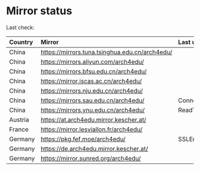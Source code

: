 <script src="./time.js"></script>
# Mirror status
Last check: <script type="text/javascript">localize(1687883183.7156491);</script>

|Country|Mirror|Last update|
|:------|:-----|:----------|
|China|https://mirrors.tuna.tsinghua.edu.cn/arch4edu/|<script type="text/javascript">localize(1687847732);</script>|
|China|https://mirrors.aliyun.com/arch4edu/|<script type="text/javascript">localize(1687761394);</script>|
|China|https://mirrors.bfsu.edu.cn/arch4edu/|<script type="text/javascript">localize(1687847732);</script>|
|China|https://mirror.iscas.ac.cn/arch4edu/|<script type="text/javascript">localize(1687847732);</script>|
|China|https://mirrors.nju.edu.cn/arch4edu/|<script type="text/javascript">localize(1687761394);</script>|
|China|https://mirrors.sau.edu.cn/arch4edu/|ConnectionError|
|China|https://mirrors.ynu.edu.cn/arch4edu/|ReadTimeout|
|Austria|https://at.arch4edu.mirror.kescher.at/|<script type="text/javascript">localize(1687847732);</script>|
|France|https://mirror.lesviallon.fr/arch4edu/|<script type="text/javascript">localize(1687847732);</script>|
|Germany|https://pkg.fef.moe/arch4edu/|SSLError|
|Germany|https://de.arch4edu.mirror.kescher.at/|<script type="text/javascript">localize(1687847732);</script>|
|Germany|https://mirror.sunred.org/arch4edu/|<script type="text/javascript">localize(1687847732);</script>|

<script src="./tablefilter/tablefilter.js"></script>
<script src="./table.js"></script>